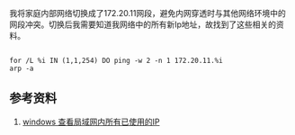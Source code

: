 我将家庭内部网络切换成了172.20.11网段，避免内网穿透时与其他网络环境中的网段冲突。切换后我需要知道我网络中的所有新Ip地址，故找到了这些相关的资料。

~~~

for /L %i IN (1,1,254) DO ping -w 2 -n 1 172.20.11.%i
arp -a

~~~

## 参考资料

1. [windows 查看局域网内所有已使用的IP](https://blog.csdn.net/Sweeping_monk_ren/article/details/90647421)